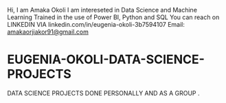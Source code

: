 Hi, I am Amaka Okoli
I am intereseted in Data Science and Machine Learning
Trained in the use of Power BI, Python and SQL
You can reach on LINKEDIN VIA linkedin.com/in/eugenia-okoli-3b7594107
Email: amakaorjiakor91@gmail.com
# EUGENIA-OKOLI-DATA-SCIENCE-PROJECTS
DATA SCIENCE PROJECTS DONE PERSONALLY AND AS A GROUP . 

